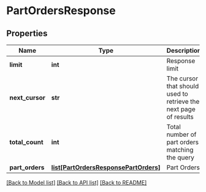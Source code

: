 # PartOrdersResponse

## Properties
Name | Type | Description | Notes
------------ | ------------- | ------------- | -------------
**limit** | **int** | Response limit | [optional] 
**next_cursor** | **str** | The cursor that should used to retrieve the next page of results | [optional] 
**total_count** | **int** | Total number of part orders matching the query | [optional] 
**part_orders** | [**list[PartOrdersResponsePartOrders]**](PartOrdersResponsePartOrders.md) | Part Orders | [optional] 

[[Back to Model list]](../README.md#documentation-for-models) [[Back to API list]](../README.md#documentation-for-api-endpoints) [[Back to README]](../README.md)



